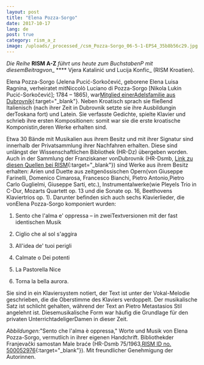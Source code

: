 ```yaml
---
layout: post
title: "Elena Pozza-Sorgo"
date: 2017-10-17
lang: de
post: true
category: rism_a_z
image: /uploads/_processed_/csm_Pozza-Sorgo_06-5-1-EPS4_35b8b56c29.jpg
---
```



_Die Reihe_ **RISM A-Z** _führt uns heute zum BuchstabenP mit diesemBeitragvon__ **** Vjera Katalinić und Lucija Konfic_ (RISM Kroatien).

Elena Pozza-Sorgo (Jelena Pucić-Sorkočević, geborene Elena Luisa Ragnina, verheiratet mitNiccolò Luciano di Pozza-Sorgo [Nikola Lukin Pucić-Sorkočević]; 1784 – 1865), war[Mitglied einerAdelsfamilie aus Dubrovnik](http://www.rism.info/de/home/newsdetails/article/64/vjera-katalinic-the-sorkocevices-aristocratic-musicians-from-dubrovnik.html){:target="_blank"}. Neben Kroatisch sprach sie fließend Italienisch (nach ihrer Zeit in Dubrovnik setzte sie ihre Ausbildungin derToskana fort) und Latein. Sie verfasste Gedichte, spielte Klavier und schrieb ihre ersten Kompositionen: somit war sie die erste kroatische Komponistin,deren Werke erhalten sind.

Etwa 30 Bände mit Musikalien aus ihrem Besitz und mit ihrer Signatur sind innerhalb der Privatsammlung ihrer Nachfahren erhalten. Diese sind unlängst der Wissenschaftlichen Bibliothek (HR-Dz) übergeben worden. Auch in der Sammlung der Franziskaner vonDubrovnik (HR-Dsmb, [Link zu diesen Quellen bei RISM](https://opac.rism.info/search?View=rism&q=pozza+sorgo+elena&Language=de){:target="_blank"}) sind Werke aus ihrem Besitz erhalten: Arien und Duette aus zeitgenössischen Opern(von Giuseppe Farinelli, Domenico Cimarosa, Francesco Bianchi, Pietro Antonio,Pietro Carlo Guglielmi, Giuseppe Sarti, etc.), Instrumentalwerke(wie Pleyels Trio in C-Dur, Mozarts Quartett op. 13 und die Sonate op. 16, Beethovens Klaviertrios op. 1). Darunter befinden sich auch sechs Klavierlieder, die vonElena Pozza-Sorgo komponiert wurden:

1) Sento che l'alma e' oppressa – in zweiTextversionen mit der fast identischen Musik

2) Ciglio che al sol s'aggira

3) All'idea de' tuoi perigli

4) Calmate o Dei potenti

5) La Pastorella Nice

6) Torna la bella aurora.

Sie sind in ein Klaviersystem notiert, der Text ist unter der Vokal-Melodie geschrieben, die die Oberstimme des Klaviers verdoppelt. Der musikalische Satz ist schlicht gehalten, während der Text an Pietro Metastasios Stil angelehnt ist. Diesemusikalische Form war häufig die Grundlage für den privaten UnterrichtadeligerDamen in dieser Zeit.



_Abbildungen:_"Sento che l'alma è oppressa," Worte und Musik von Elena Pozza-Sorgo, vermutlich in ihrer eigenen Handchrift. Bibliothekder Franjevački samostan Male braće (HR-Dsmb 75/1963,[RISM ID no. 500052976](https://opac.rism.info/search?id=500052976&Language=de){:target="_blank"}). Mit freundlicher Genehmigung der Autorinnen.

<script type="text/javascript">var switchTo5x=true;</script><script type="text/javascript" src="http://w.sharethis.com/button/buttons.js"></script><script type="text/javascript">stLight.options({publisher: "9b601438-1ce1-49d8-bfd7-9cff5df54c17", doNotHash: false, doNotCopy: false, hashAddressBar: false});</script>